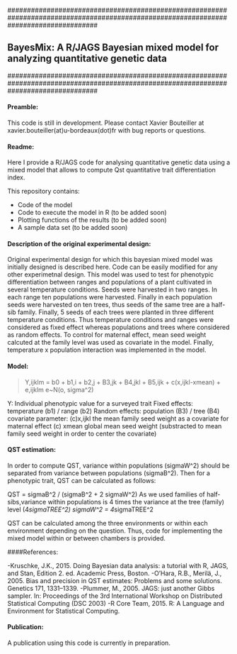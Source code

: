 #######################################################################################################################################
## BayesMix: A R/JAGS Bayesian mixed model for analyzing quantitative genetic data 
#######################################################################################################################################

#### Preamble:

This code is still in development. Please contact Xavier Bouteiller at xavier.bouteiller(at)u-bordeaux(dot)fr with bug reports or questions. 


#### Readme:

Here I provide a R/JAGS code for analysing quantitative genetic data using a mixed model that allows to compute Qst quantitative trait differentiation index.

This repository contains:
- Code of the model
- Code to execute the model in R (to be added soon)
- Plotting functions of the results (to be added soon)
- A sample data set (to be added soon)


#### Description of the original experimental design:

Original experimental design for which this bayesian mixed model was initially designed is described here. Code can be easily modified for any other experimetnal design.
This model was used to test for phenotypic differentiation between ranges and populations of a plant cultivated in several temperature conditions.
Seeds were harvested in two ranges. In each range ten populations were harvested. Finally in each population seeds were harvested on ten trees, thus seeds of the same tree are a half-sib family.
Finally, 5 seeds of each trees were planted in three different temperature conditions.
Thus temperature conditions and ranges were considered as fixed effect whereas populations and trees where considered as random effects.
To control for maternal effect, mean seed weight calcuted at the family level was used as covariate in the model.
Finally, temperature x population interaction was implemented in the model.


#### Model:

>Y,ijklm = b0 + b1,i + b2,j + B3,jk + B4,jkl + B5,ijk + c(x,ijkl-xmean) + e,ijklm
>e~N(o, sigma^2)

Y: Individual phenotypic value for a surveyed trait
Fixed effects: temperature (b1) / range (b2) 
Random effects: population (B3) / tree (B4) 
covariate parameter: (c)x,ijkl the mean family seed weight as a covariate for maternal effect (c)
xmean global mean seed weight (substracted to  mean family seed weight in order to center the covariate)


#### QST estimation:

In order to compute QST, variance within populations (sigmaW^2) should be separated from variance between populations (sigmaB^2). Then for a phenotypic trait, QST can be calculated as follows:

QST = sigmaB^2 / (sigmaB^2 + 2 sigmaW^2)
As we used families of half-sibs,variance within populations is 4 times the variance at the tree (family) level (4*sigmaTREE^2)
sigmaW^2 = 4*sigmaTREE^2

QST can be calculated among the three environments or within each environment depending on the question. Thus, code for implementing the mixed model within or between chambers is provided.


####References:

-Kruschke, J.K., 2015. Doing Bayesian data analysis: a tutorial with R, JAGS, and Stan, Edition 2. ed. Academic Press, Boston.
-O’Hara, R.B., Merilä, J., 2005. Bias and precision in QST estimates: Problems and some solutions. Genetics 171, 1331–1339.
-Plummer, M., 2005. JAGS: just another Gibbs sampler. In: Proceedings of the 3rd International Workshop on Distributed Statistical Computing (DSC 2003)
-R Core Team, 2015. R: A Language and Environment for Statistical Computing.

#### Publication:
A publication using this code is currently in preparation.

